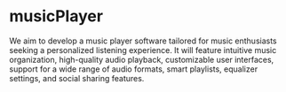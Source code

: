 # musicPlayer
We aim to develop a music player software tailored for music enthusiasts seeking a personalized listening experience. It will feature intuitive music organization, high-quality audio playback, customizable user interfaces, support for a wide range of audio formats, smart playlists, equalizer settings, and social sharing features.
